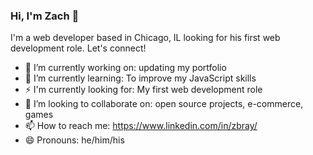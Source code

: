 ### Hi, I'm Zach 👋

I'm a web developer based in Chicago, IL looking for his first web development role. Let's connect!

- 🔭 I’m currently working on: updating my portfolio
- 🌱 I’m currently learning: To improve my JavaScript skills
- ⚡ I'm currently looking for: My first web development role
- 👯 I’m looking to collaborate on: open source projects, e-commerce, games
- 📫 How to reach me: https://www.linkedin.com/in/zbray/
- 😄 Pronouns: he/him/his
